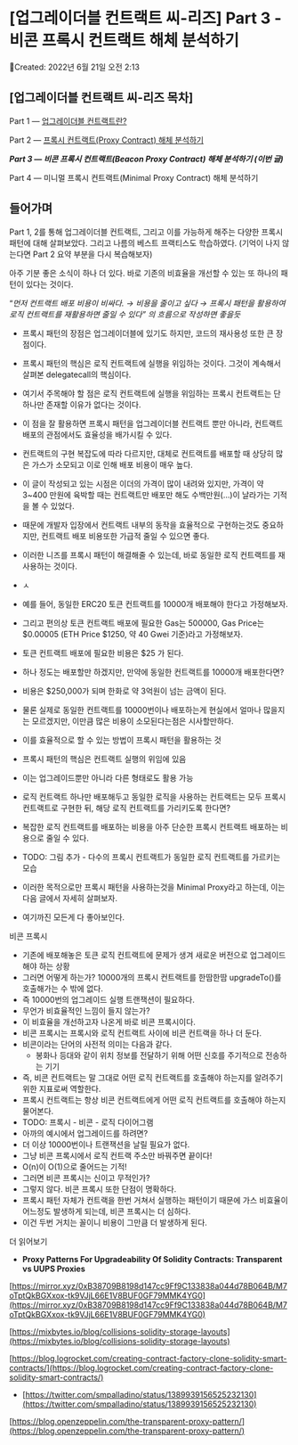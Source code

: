 # [업그레이더블 컨트랙트 씨-리즈] Part 3 - 비콘 프록시 컨트랙트 해체 분석하기

Created: 2022년 6월 21일 오전 2:13

## **[업그레이더블 컨트랙트 씨-리즈 목차]**

Part 1 — [업그레이더블 컨트랙트란?](https://medium.com/@aiden.p/%EC%97%85%EA%B7%B8%EB%A0%88%EC%9D%B4%EB%8D%94%EB%B8%94-%EC%BB%A8%ED%8A%B8%EB%9E%99%ED%8A%B8-%EC%94%A8-%EB%A6%AC%EC%A6%88-part-1-%EC%97%85%EA%B7%B8%EB%A0%88%EC%9D%B4%EB%8D%94%EB%B8%94-%EC%BB%A8%ED%8A%B8%EB%9E%99%ED%8A%B8%EB%9E%80-b433225ebf58) 

Part 2 — [프록시 컨트랙트(Proxy Contract) 해체 분석하기](https://medium.com/@aiden.p/%EC%97%85%EA%B7%B8%EB%A0%88%EC%9D%B4%EB%8D%94%EB%B8%94-%EC%BB%A8%ED%8A%B8%EB%9E%99%ED%8A%B8-%EC%94%A8-%EB%A6%AC%EC%A6%88-part-2-%ED%94%84%EB%A1%9D%EC%8B%9C-%EC%BB%A8%ED%8A%B8%EB%9E%99%ED%8A%B8-%ED%95%B4%EC%B2%B4-%EB%B6%84%EC%84%9D%ED%95%98%EA%B8%B0-95924cb969f0)

***Part 3 — 비콘 프록시 컨트랙트(Beacon Proxy Contract) 해체 분석하기 (이번 글)***

Part 4 — 미니멀 프록시 컨트랙트(Minimal Proxy Contract) 해체 분석하기

## 들어가며

Part 1, 2를 통해 업그레이더블 컨트랙트, 그리고 이를 가능하게 해주는 다양한 프록시 패턴에 대해 살펴보았다. 그리고 나름의 베스트 프랙티스도 학습하였다. (기억이 나지 않는다면 Part 2 요약 부분을 다시 복습해보자)

아주 기분 좋은 소식이 하나 더 있다. 바로 기존의 비효율을 개선할 수 있는 또 하나의 패턴이 있다는 것이다. 

“*먼저 컨트랙트 배포 비용이 비싸다. → 비용을 줄이고 싶다 → 프록시 패턴을 활용하여 로직 컨트랙트를 재활용하면 줄일 수 있다” 의 흐름으로 작성하면 좋을듯*

- 프록시 패턴의 장점은 업그레이더블에 있기도 하지만, 코드의 재사용성 또한 큰 장점이다.
- 프록시 패턴의 핵심은 로직 컨트랙트에 실행을 위임하는 것이다. 그것이 계속해서 살펴본 delegatecall의 핵심이다.
- 여기서 주목해야 할 점은 로직 컨트랙트에 실행을 위임하는 프록시 컨트랙트는 단 하나만 존재할 이유가 없다는 것이다.
- 이 점을 잘 활용하면 프록시 패턴을 업그레이더블 컨트랙트 뿐만 아니라, 컨트랙트 배포의 관점에서도 효율성을 배가시킬 수 있다.
- 컨트랙트의 구현 복잡도에 따라 다르지만, 대체로 컨트랙트를 배포할 때 상당히 많은 가스가 소모되고 이로 인해 배포 비용이 매우 높다.
- 이 글이 작성되고 있는 시점은 이더의 가격이 많이 내려와 있지만, 가격이 약 3~400 만원에 육박할 때는 컨트랙트만 배포만 해도 수백만원(…)이 날라가는 기적을 볼 수 있었다.
- 때문에 개발자 입장에서 컨트랙트 내부의 동작을 효율적으로 구현하는것도 중요하지만, 컨트랙트 배포 비용또한 가급적 줄일 수 있으면 좋다.
- 이러한 니즈를 프록시 패턴이 해결해줄 수 있는데, 바로 동일한 로직 컨트랙트를 재사용하는 것이다.
- ㅅ

- 예를 들어, 동일한 ERC20 토큰 컨트랙트를 10000개 배포해야 한다고 가정해보자.
- 그리고 편의상 토큰 컨트랙트 배포에 필요한 Gas는 500000, Gas Price는 $0.00005 (ETH Price $1250, 약 40 Gwei 기준)라고 가정해보자.
- 토큰 컨트랙트 배포에 필요한 비용은 $25 가 된다.
- 하나 정도는 배포할만 하겠지만, 만약에 동일한 컨트랙트를 10000개 배포한다면?
- 비용은 $250,000가 되며 한화로 약 3억원이 넘는 금액이 된다.
- 물론 실제로 동일한 컨트랙트를 10000번이나 배포하는게 현실에서 얼마나 많을지는 모르겠지만, 이만큼 많은 비용이 소모된다는점은 시사할만하다.
- 이를 효율적으로 할 수 있는 방법이 프록시 패턴을 활용하는 것
- 프록시 패턴의 핵심은 컨트랙트 실행의 위임에 있음
- 이는 업그레이드뿐만 아니라 다른 형태로도 활용 가능
- 로직 컨트랙트 하나만 배포해두고 동일한 로직을 사용하는 컨트랙트는 모두 프록시 컨트랙트로 구현한 뒤, 해당 로직 컨트랙트를 가리키도록 한다면?
- 복잡한 로직 컨트랙트를 배포하는 비용을 아주 단순한 프록시 컨트랙트 배포하는 비용으로 줄일 수 있다.
- TODO: 그림 추가 - 다수의 프록시 컨트랙트가 동일한 로직 컨트랙트를 가르키는 모습
- 이러한 목적으로만 프록시 패턴을 사용하는것을 Minimal Proxy라고 하는데, 이는 다음 글에서 자세히 살펴보자.
- 여기까진 모든게 다 좋아보인다.

비콘 프록시

- 기존에 배포해놓은 토큰 로직 컨트랙트에 문제가 생겨 새로운 버전으로 업그레이드 해야 하는 상황
- 그러면 어떻게 하는가? 10000개의 프록시 컨트랙트를 한땀한땀 upgradeTo()를 호출해가는 수 밖에 없다.
- 즉 10000번의 업그레이드 실행 트랜잭션이 필요하다.
- 무언가 비효율적인 느낌이 들지 않는가?
- 이 비효율을 개선하고자 나온게 바로 비콘 프록시이다.
- 비콘 프록시는 프록시와 로직 컨트랙트 사이에 비콘 컨트랙을 하나 더 둔다.
- 비콘이라는 단어의 사전적 의미는 다음과 같다.
    - 봉화나 등대와 같이 위치 정보를 전달하기 위해 어떤 신호를 주기적으로 전송하는 기기
- 즉, 비콘 컨트랙트는 말 그대로 어떤 로직 컨트랙트를 호출해야 하는지를 알려주기 위한 지표로써 역할한다.
- 프록시 컨트랙트는 항상 비콘 컨트랙트에게 어떤 로직 컨트랙트를 호출해야 하는지 물어본다.
- TODO: 프록시 - 비콘 - 로직 다이어그램
- 아까의 예시에서 업그레이드를 하려면?
- 더 이상 10000번이나 트랜잭션을 날릴 필요가 없다.
- 그냥 비콘 프록시에서 로직 컨트랙 주소만 바꿔주면 끝이다!
- O(n)이 O(1)으로 줄어드는 기적!
- 그러면 비콘 프록시는 신이고 무적인가?
- 그렇지 않다. 비콘 프록시 또한 단점이 명확하다.
- 프록시 패턴 자체가 컨트랙을 한번 거쳐서 실행하는 패턴이기 때문에 가스 비효율이 어느정도 발생하게 되는데, 비콘 프록시는 더 심하다.
- 이건 두번 거치는 꼴이니 비용이 그만큼 더 발생하게 된다.

더 읽어보기

- ****Proxy Patterns For Upgradeability Of Solidity Contracts: Transparent vs UUPS Proxies****

[https://mirror.xyz/0xB38709B8198d147cc9Ff9C133838a044d78B064B/M7oTptQkBGXxox-tk9VJjL66E1V8BUF0GF79MMK4YG0](https://mirror.xyz/0xB38709B8198d147cc9Ff9C133838a044d78B064B/M7oTptQkBGXxox-tk9VJjL66E1V8BUF0GF79MMK4YG0)

[https://mixbytes.io/blog/collisions-solidity-storage-layouts](https://mixbytes.io/blog/collisions-solidity-storage-layouts)

[https://blog.logrocket.com/creating-contract-factory-clone-solidity-smart-contracts/](https://blog.logrocket.com/creating-contract-factory-clone-solidity-smart-contracts/)

- [https://twitter.com/smpalladino/status/1389939156525232130](https://twitter.com/smpalladino/status/1389939156525232130)

[https://blog.openzeppelin.com/the-transparent-proxy-pattern/](https://blog.openzeppelin.com/the-transparent-proxy-pattern/)
